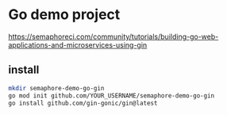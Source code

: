 <!-- Semaphore Gin -->
# Go demo project
https://semaphoreci.com/community/tutorials/building-go-web-applications-and-microservices-using-gin


## install
```sh
mkdir semaphore-demo-go-gin
go mod init github.com/YOUR_USERNAME/semaphore-demo-go-gin
go install github.com/gin-gonic/gin@latest
```

